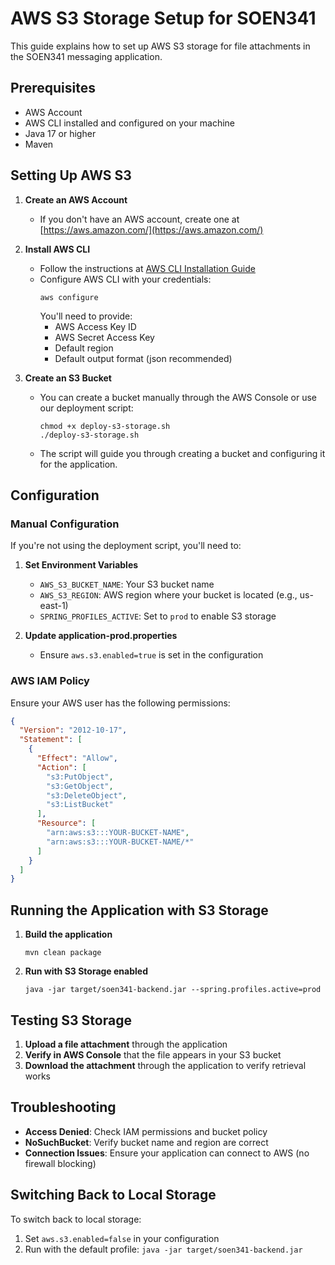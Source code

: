 # AWS S3 Storage Setup for SOEN341

This guide explains how to set up AWS S3 storage for file attachments in the SOEN341 messaging application.

## Prerequisites

- AWS Account
- AWS CLI installed and configured on your machine
- Java 17 or higher
- Maven

## Setting Up AWS S3

1. **Create an AWS Account**

   - If you don't have an AWS account, create one at [https://aws.amazon.com/](https://aws.amazon.com/)

2. **Install AWS CLI**

   - Follow the instructions at [AWS CLI Installation Guide](https://docs.aws.amazon.com/cli/latest/userguide/getting-started-install.html)
   - Configure AWS CLI with your credentials:
     ```
     aws configure
     ```
     You'll need to provide:
     - AWS Access Key ID
     - AWS Secret Access Key
     - Default region
     - Default output format (json recommended)

3. **Create an S3 Bucket**
   - You can create a bucket manually through the AWS Console or use our deployment script:
     ```
     chmod +x deploy-s3-storage.sh
     ./deploy-s3-storage.sh
     ```
   - The script will guide you through creating a bucket and configuring it for the application.

## Configuration

### Manual Configuration

If you're not using the deployment script, you'll need to:

1. **Set Environment Variables**

   - `AWS_S3_BUCKET_NAME`: Your S3 bucket name
   - `AWS_S3_REGION`: AWS region where your bucket is located (e.g., us-east-1)
   - `SPRING_PROFILES_ACTIVE`: Set to `prod` to enable S3 storage

2. **Update application-prod.properties**
   - Ensure `aws.s3.enabled=true` is set in the configuration

### AWS IAM Policy

Ensure your AWS user has the following permissions:

```json
{
  "Version": "2012-10-17",
  "Statement": [
    {
      "Effect": "Allow",
      "Action": [
        "s3:PutObject",
        "s3:GetObject",
        "s3:DeleteObject",
        "s3:ListBucket"
      ],
      "Resource": [
        "arn:aws:s3:::YOUR-BUCKET-NAME",
        "arn:aws:s3:::YOUR-BUCKET-NAME/*"
      ]
    }
  ]
}
```

## Running the Application with S3 Storage

1. **Build the application**

   ```
   mvn clean package
   ```

2. **Run with S3 Storage enabled**
   ```
   java -jar target/soen341-backend.jar --spring.profiles.active=prod
   ```

## Testing S3 Storage

1. **Upload a file attachment** through the application
2. **Verify in AWS Console** that the file appears in your S3 bucket
3. **Download the attachment** through the application to verify retrieval works

## Troubleshooting

- **Access Denied**: Check IAM permissions and bucket policy
- **NoSuchBucket**: Verify bucket name and region are correct
- **Connection Issues**: Ensure your application can connect to AWS (no firewall blocking)

## Switching Back to Local Storage

To switch back to local storage:

1. Set `aws.s3.enabled=false` in your configuration
2. Run with the default profile: `java -jar target/soen341-backend.jar`
